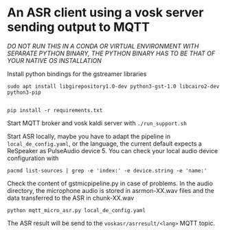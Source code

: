 # An ASR client using a vosk server sending output to MQTT

*DO NOT RUN THIS IN A CONDA OR VIRTUAL ENVIRONMENT WITH SEPARATE PYTHON BINARY, THE PYTHON BINARY HAS TO BE THAT OF YOUR NATIVE OS INSTALLATION*

Install python bindings for the gstreamer libraries

```
sudo apt install libgirepository1.0-dev python3-gst-1.0 libcairo2-dev python3-pip


pip install -r requirements.txt
```

Start MQTT broker and vosk kaldi server with `./run_support.sh`

Start ASR locally, maybe you have to adapt the pipeline in `local_de_config.yaml`, or the language, the current default expects a ReSpeaker as PulseAudio device 5. You can check your local audio device configuration with

```
pacmd list-sources | grep -e 'index:' -e device.string -e 'name:'
```

Check the content of gstmicpipeline.py in case of problems. In the audio directory, the microphone audio is stored in asrmon-XX.wav files and the data transferred to the ASR in chunk-XX.wav

```
python mqtt_micro_asr.py local_de_config.yaml
```

The ASR result will be send to the `voskasr/asrresult/<lang>` MQTT topic.
